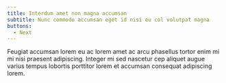 ```yaml
---
title: Interdum amet non magna accumsan
subtitle: Nunc commodo accumsan eget id nisi eu col volutpat magna
buttons:
  - Next
---
```


Feugiat accumsan lorem eu ac lorem amet ac arcu phasellus tortor enim mi mi nisi praesent adipiscing. Integer mi sed nascetur cep aliquet augue varius tempus lobortis porttitor lorem et accumsan consequat adipiscing lorem.